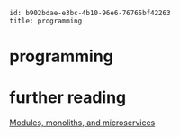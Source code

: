 ```
id: b902bdae-e3bc-4b10-96e6-76765bf42263
title: programming
```

# programming

# further reading

[Modules, monoliths, and microservices][1]

[1]: https://tailscale.com/blog/modules-monoliths-and-microservices/
